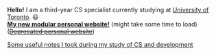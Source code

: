 
**Hello!** I am a third-year CS specialist currently studying at [University of Toronto](https://www.utoronto.ca/). 😃  
**[My new modular personal website!](https://ffy-modular-personal-website.herokuapp.com/)**  (might take some time to load)
(~~[Deprecated personal website](https://feiyangfan.github.io/about-me/)~~)

[Some useful notes I took during my study of CS and development](https://feiyangfan.github.io/learning-and-notes/)

<!--- 
| Finished projects  | Currently working on |
| ------------- | ------------- |
| [Simple URL shortener](https://github.com/feiyangfan/my-simple-url-shortener)  | [My daily planner (timetable part)](https://github.com/feiyangfan/my-daily-planner)  |
| [Modular personal website](https://github.com/feiyangfan/modular-personal-website)  | [RushHour with 3 AIs(BFS, GBFS, A*)](https://github.com/feiyangfan/ai-minesweeper)|
| [Set of Android games wrote in Java](https://github.com/feiyangfan/simple-set-of-android-games)| |
| [My daily planner](https://github.com/feiyangfan/my-daily-planner)|
-->

<!--- 
Finished Courses:  
 [CSC207 Software Design](https://fas.calendar.utoronto.ca/course/csc207h1) | [CSC209 Software Tools and Systems Programming](https://fas.calendar.utoronto.ca/course/csc209h1) | [CSC236 Introduction to the Theory of Computation](https://fas.calendar.utoronto.ca/course/csc236h1) | [CSC263 Data Structures and Analysis](https://fas.calendar.utoronto.ca/course/csc263h1) | [CSC258 Computer Organization](https://fas.calendar.utoronto.ca/course/csc258h1) |  [CSC384 Introduction to Artificial Intelligence](https://fas.calendar.utoronto.ca/course/csc384h1)  
 <!--- 
Currently taking:  
[CSC309 Programming on the Web](https://fas.calendar.utoronto.ca/course/csc309h1) | [CSC311 Introduction to Machine Learning](https://fas.calendar.utoronto.ca/course/csc311h1)| [CSC343 Introduction to Databases](https://fas.calendar.utoronto.ca/course/csc343h1)|[CSC373: Algorithm Design, Analysis & Complexity](https://fas.calendar.utoronto.ca/course/csc373h1) | [CSC320: Introduction to Visual Computing](https://fas.calendar.utoronto.ca/course/csc320h1) |  [CSC367: Parallel Programming](https://fas.calendar.utoronto.ca/course/csc367h1)| [CSC318: The Design of Interactive Computational Media](https://fas.calendar.utoronto.ca/course/csc318h1) | [CSC413: Neural Networks and Deep Learning](https://fas.calendar.utoronto.ca/course/csc413h1)|
<!--- 
 | Finished courses  | Currently studying |
| ------------- | ------------- |
| [CSC207 Software Design](https://fas.calendar.utoronto.ca/course/csc207h1)  | [CSC309 Programming on the Web](https://fas.calendar.utoronto.ca/course/csc309h1)  |
| [CSC209 Software Tools and Systems Programming](https://fas.calendar.utoronto.ca/course/csc209h1)  | [CSC311 Introduction to Machine Learning](https://fas.calendar.utoronto.ca/course/csc311h1)|
| [CSC236 Introduction to the Theory of Computation](https://fas.calendar.utoronto.ca/course/csc236h1)| [CSC369 Operating Systems](https://fas.calendar.utoronto.ca/course/csc369h1) |
| [CSC263 Data Structures and Analysis](https://fas.calendar.utoronto.ca/course/csc263h1)|[CSC343 Introduction to Databases](https://fas.calendar.utoronto.ca/course/csc343h1)|
| [CSC258 Computer Organization](https://fas.calendar.utoronto.ca/course/csc258h1)| [CSC373: Algorithm Design, Analysis & Complexity](https://fas.calendar.utoronto.ca/course/csc373h1) |
| [CSC384 Introduction to Artificial Intelligence](https://fas.calendar.utoronto.ca/course/csc384h1)| [CSC320: Introduction to Visual Computing](https://fas.calendar.utoronto.ca/course/csc320h1) |
|| [CSC367: Parallel Programming](https://fas.calendar.utoronto.ca/course/csc367h1)|
||[CSC318: The Design of Interactive Computational Media](https://fas.calendar.utoronto.ca/course/csc318h1)|
||[CSC413: Neural Networks and Deep Learning](https://fas.calendar.utoronto.ca/course/csc413h1)|


